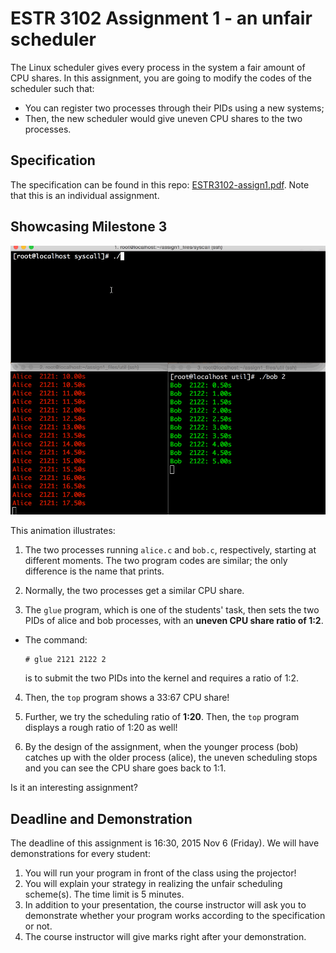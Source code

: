 # ESTR 3102 Assignment 1 - an unfair scheduler


The Linux scheduler gives every process in the system a fair amount of CPU shares. In this assignment, you are going to modify the codes of the scheduler such that:

- You can register two processes through their PIDs using a new systems;
- Then, the new scheduler would give uneven CPU shares to the two processes.

## Specification

The specification can be found in this repo: [ESTR3102-assign1.pdf](ESTR3102-assign1.pdf). Note that this is an individual assignment.


## Showcasing Milestone 3

![gluing process in progress](glue.gif)

This animation illustrates:

1. The two processes running `alice.c` and `bob.c`, respectively, starting at different moments. The two program codes are similar; the only difference is the name that prints.

2. Normally, the two processes get a similar CPU share.

3. The `glue` program, which is one of the students' task, then sets the two PIDs of alice and bob processes, with an **uneven CPU share ratio of 1:2**.

  - The command:
    ```
    # glue 2121 2122 2
    ```
    is to submit the two PIDs into the kernel and requires a ratio of 1:2.

4. Then, the `top` program shows a 33:67 CPU share!

5. Further, we try the scheduling ratio of **1:20**. Then, the `top` program displays a rough ratio of 1:20 as well!

6. By the design of the assignment, when the younger process (bob) catches up with the older process (alice), the uneven scheduling stops and you can see the CPU share goes back to 1:1.

Is it an interesting assignment?

## Deadline and Demonstration

The deadline of this assignment is 16:30, 2015 Nov 6 (Friday). We will have demonstrations for every student:

1. You will run your program in front of the class using the projector!
2. You will explain your strategy in realizing the unfair scheduling scheme(s). The time limit is 5 minutes.
3. In addition to your presentation, the course instructor will ask you to demonstrate whether your program works according to the specification or not.
4. The course instructor will give marks right after your demonstration.
